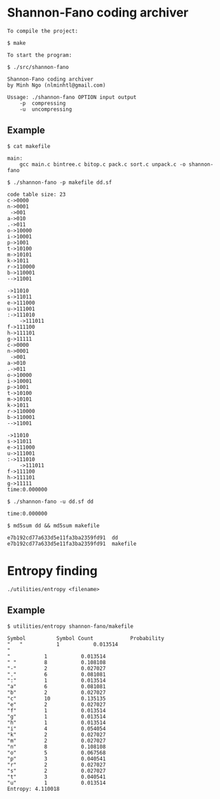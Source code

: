 # Shannon-Fano coding archiver

	To compile the project:
	
	$ make

	To start the program:

	$ ./src/shannon-fano

	Shannon-Fano coding archiver
	by Minh Ngo (nlminhtl@gmail.com)

	Ussage: ./shannon-fano OPTION input output
		-p	compressing
		-u	uncompressing
	
## Example

	$ cat makefile

	main:
		gcc main.c bintree.c bitop.c pack.c sort.c unpack.c -o shannon-fano

	$ ./shannon-fano -p makefile dd.sf

	code table size: 23
	c->0000
	n->0001
	 ->001
	a->010
	.->011
	o->10000
	i->10001
	p->1001
	t->10100
	m->10101
	k->1011
	r->110000
	b->110001
	-->11001

	->11010
	s->11011
	e->111000
	u->111001
	:->111010
		->111011
	f->111100
	h->111101
	g->11111
	c->0000
	n->0001
	 ->001
	a->010
	.->011
	o->10000
	i->10001
	p->1001
	t->10100
	m->10101
	k->1011
	r->110000
	b->110001
	-->11001

	->11010
	s->11011
	e->111000
	u->111001
	:->111010
		->111011
	f->111100
	h->111101
	g->11111
	time:0.000000

	$ ./shannon-fano -u dd.sf dd

	time:0.000000	

	$ md5sum dd && md5sum makefile

	e7b192cd77a633d5e11fa3ba2359fd91  dd
	e7b192cd77a633d5e11fa3ba2359fd91  makefile

# Entropy finding

	./utilities/entropy <filename>

## Example

	$ utilities/entropy shannon-fano/makefile 
	
	Symbol			Symbol Count			Probability
	"	"			1			0.013514
	"
	"			1			0.013514
	" "			8			0.108108
	"-"			2			0.027027
	"."			6			0.081081
	":"			1			0.013514
	"a"			6			0.081081
	"b"			2			0.027027
	"c"			10			0.135135
	"e"			2			0.027027
	"f"			1			0.013514
	"g"			1			0.013514
	"h"			1			0.013514
	"i"			4			0.054054
	"k"			2			0.027027
	"m"			2			0.027027
	"n"			8			0.108108
	"o"			5			0.067568
	"p"			3			0.040541
	"r"			2			0.027027
	"s"			2			0.027027
	"t"			3			0.040541
	"u"			1			0.013514
	Entropy: 4.110018
